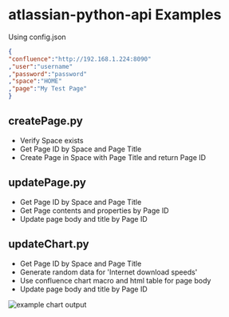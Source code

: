 # atlassian-python-api Examples

Using config.json
   ```json
{
  "confluence":"http://192.168.1.224:8090"
 ,"user":"username"
 ,"password":"password"
 ,"space":"HOME"
 ,"page":"My Test Page"
}
   ```

## createPage.py
  * Verify Space exists
  * Get Page ID by Space and Page Title
  * Create Page in Space with Page Title and return Page ID
  
## updatePage.py
  * Get Page ID by Space and Page Title
  * Get Page contents and properties by Page ID
  * Update page body and title by Page ID

## updateChart.py
  * Get Page ID by Space and Page Title
  * Generate random data for 'Internet download speeds'
  * Use confluence chart macro and html table for page body
  * Update page body and title by Page ID
  
 ![example chart output](https://github.com/rajdor/pythonConfluenceExamples/blob/master/updateChart.png?raw=true)
 
 